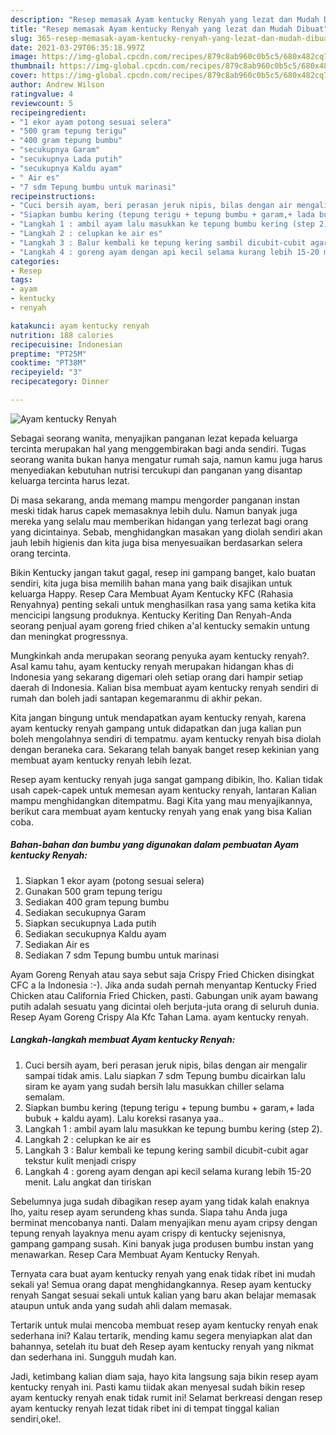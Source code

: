 ```yaml
---
description: "Resep memasak Ayam kentucky Renyah yang lezat dan Mudah Dibuat"
title: "Resep memasak Ayam kentucky Renyah yang lezat dan Mudah Dibuat"
slug: 365-resep-memasak-ayam-kentucky-renyah-yang-lezat-dan-mudah-dibuat
date: 2021-03-29T06:35:18.997Z
image: https://img-global.cpcdn.com/recipes/879c8ab960c0b5c5/680x482cq70/ayam-kentucky-renyah-foto-resep-utama.jpg
thumbnail: https://img-global.cpcdn.com/recipes/879c8ab960c0b5c5/680x482cq70/ayam-kentucky-renyah-foto-resep-utama.jpg
cover: https://img-global.cpcdn.com/recipes/879c8ab960c0b5c5/680x482cq70/ayam-kentucky-renyah-foto-resep-utama.jpg
author: Andrew Wilson
ratingvalue: 4
reviewcount: 5
recipeingredient:
- "1 ekor ayam potong sesuai selera"
- "500 gram tepung terigu"
- "400 gram tepung bumbu"
- "secukupnya Garam"
- "secukupnya Lada putih"
- "secukupnya Kaldu ayam"
- " Air es"
- "7 sdm Tepung bumbu untuk marinasi"
recipeinstructions:
- "Cuci bersih ayam, beri perasan jeruk nipis, bilas dengan air mengalir sampai tidak amis. Lalu siapkan 7 sdm Tepung bumbu dicairkan lalu siram ke ayam yang sudah bersih lalu masukkan chiller selama semalam."
- "Siapkan bumbu kering (tepung terigu + tepung bumbu + garam,+ lada bubuk + kaldu ayam). Lalu koreksi rasanya yaa.."
- "Langkah 1 : ambil ayam lalu masukkan ke tepung bumbu kering (step 2)."
- "Langkah 2 : celupkan ke air es"
- "Langkah 3 : Balur kembali ke tepung kering sambil dicubit-cubit agar tekstur kulit menjadi crispy"
- "Langkah 4 : goreng ayam dengan api kecil selama kurang lebih 15-20 menit. Lalu angkat dan tiriskan"
categories:
- Resep
tags:
- ayam
- kentucky
- renyah

katakunci: ayam kentucky renyah 
nutrition: 188 calories
recipecuisine: Indonesian
preptime: "PT25M"
cooktime: "PT38M"
recipeyield: "3"
recipecategory: Dinner

---
```



![Ayam kentucky Renyah](https://img-global.cpcdn.com/recipes/879c8ab960c0b5c5/680x482cq70/ayam-kentucky-renyah-foto-resep-utama.jpg)

Sebagai seorang wanita, menyajikan panganan lezat kepada keluarga tercinta merupakan hal yang menggembirakan bagi anda sendiri. Tugas seorang  wanita bukan hanya mengatur rumah saja, namun kamu juga harus menyediakan kebutuhan nutrisi tercukupi dan panganan yang disantap keluarga tercinta harus lezat.

Di masa  sekarang, anda memang mampu mengorder panganan instan meski tidak harus capek memasaknya lebih dulu. Namun banyak juga mereka yang selalu mau memberikan hidangan yang terlezat bagi orang yang dicintainya. Sebab, menghidangkan masakan yang diolah sendiri akan jauh lebih higienis dan kita juga bisa menyesuaikan berdasarkan selera orang tercinta. 

Bikin Kentucky jangan takut gagal, resep ini gampang banget, kalo buatan sendiri, kita juga bisa memilih bahan mana yang baik disajikan untuk keluarga Happy. Resep Cara Membuat Ayam Kentucky KFC (Rahasia Renyahnya) penting sekali untuk menghasilkan rasa yang sama ketika kita mencicipi langsung produknya. Kentucky Keriting Dan Renyah-Anda seorang penjual ayam goreng fried chiken a&#39;al kentucky semakin untung dan meningkat progressnya.

Mungkinkah anda merupakan seorang penyuka ayam kentucky renyah?. Asal kamu tahu, ayam kentucky renyah merupakan hidangan khas di Indonesia yang sekarang digemari oleh setiap orang dari hampir setiap daerah di Indonesia. Kalian bisa membuat ayam kentucky renyah sendiri di rumah dan boleh jadi santapan kegemaranmu di akhir pekan.

Kita jangan bingung untuk mendapatkan ayam kentucky renyah, karena ayam kentucky renyah gampang untuk didapatkan dan juga kalian pun boleh mengolahnya sendiri di tempatmu. ayam kentucky renyah bisa diolah dengan beraneka cara. Sekarang telah banyak banget resep kekinian yang membuat ayam kentucky renyah lebih lezat.

Resep ayam kentucky renyah juga sangat gampang dibikin, lho. Kalian tidak usah capek-capek untuk memesan ayam kentucky renyah, lantaran Kalian mampu menghidangkan ditempatmu. Bagi Kita yang mau menyajikannya, berikut cara membuat ayam kentucky renyah yang enak yang bisa Kalian coba.

<!--inarticleads1-->

##### Bahan-bahan dan bumbu yang digunakan dalam pembuatan Ayam kentucky Renyah:

1. Siapkan 1 ekor ayam (potong sesuai selera)
1. Gunakan 500 gram tepung terigu
1. Sediakan 400 gram tepung bumbu
1. Sediakan secukupnya Garam
1. Siapkan secukupnya Lada putih
1. Sediakan secukupnya Kaldu ayam
1. Sediakan  Air es
1. Sediakan 7 sdm Tepung bumbu untuk marinasi


Ayam Goreng Renyah atau saya sebut saja Crispy Fried Chicken disingkat CFC a la Indonesia :-). Jika anda sudah pernah menyantap Kentucky Fried Chicken atau California Fried Chicken, pasti. Gabungan unik ayam bawang putih adalah sesuatu yang dicintai oleh berjuta-juta orang di seluruh dunia. Resep Ayam Goreng Crispy Ala Kfc Tahan Lama. ayam kentucky renyah. 

<!--inarticleads2-->

##### Langkah-langkah membuat Ayam kentucky Renyah:

1. Cuci bersih ayam, beri perasan jeruk nipis, bilas dengan air mengalir sampai tidak amis. Lalu siapkan 7 sdm Tepung bumbu dicairkan lalu siram ke ayam yang sudah bersih lalu masukkan chiller selama semalam.
1. Siapkan bumbu kering (tepung terigu + tepung bumbu + garam,+ lada bubuk + kaldu ayam). Lalu koreksi rasanya yaa..
1. Langkah 1 : ambil ayam lalu masukkan ke tepung bumbu kering (step 2).
1. Langkah 2 : celupkan ke air es
1. Langkah 3 : Balur kembali ke tepung kering sambil dicubit-cubit agar tekstur kulit menjadi crispy
1. Langkah 4 : goreng ayam dengan api kecil selama kurang lebih 15-20 menit. Lalu angkat dan tiriskan


Sebelumnya juga sudah dibagikan resep ayam yang tidak kalah enaknya lho, yaitu resep ayam serundeng khas sunda. Siapa tahu Anda juga berminat mencobanya nanti. Dalam menyajikan menu ayam cripsy dengan tepung renyah layaknya menu ayam crispy di kentucky sejenisnya, gampang gampang susah. Kini banyak juga produsen bumbu instan yang menawarkan. Resep Cara Membuat Ayam Kentucky Renyah. 

Ternyata cara buat ayam kentucky renyah yang enak tidak ribet ini mudah sekali ya! Semua orang dapat menghidangkannya. Resep ayam kentucky renyah Sangat sesuai sekali untuk kalian yang baru akan belajar memasak ataupun untuk anda yang sudah ahli dalam memasak.

Tertarik untuk mulai mencoba membuat resep ayam kentucky renyah enak sederhana ini? Kalau tertarik, mending kamu segera menyiapkan alat dan bahannya, setelah itu buat deh Resep ayam kentucky renyah yang nikmat dan sederhana ini. Sungguh mudah kan. 

Jadi, ketimbang kalian diam saja, hayo kita langsung saja bikin resep ayam kentucky renyah ini. Pasti kamu tiidak akan menyesal sudah bikin resep ayam kentucky renyah enak tidak rumit ini! Selamat berkreasi dengan resep ayam kentucky renyah lezat tidak ribet ini di tempat tinggal kalian sendiri,oke!.

